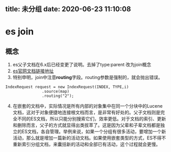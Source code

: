 title: 未分组
date: 2020-06-23 11:10:08
---------
# es join
## 概念

1. es父子文档在6.x后已经变更了说明。去掉了type:parent  改为join概念
2. [es官网文档链接地址](https://www.elastic.co/guide/en/elasticsearch/reference/6.3/parent-join.html)
3. 特别申明，join中注意**routing**字段。routing参数是强制的，就会抛出错误。
```
IndexRequest request = new IndexRequest(INDEX, TYPE,i)
                .source(map)
                .routing("2");
```
4. 在嵌套的文档中，实际情况是所有内部的对象集中在同一个分块中的Lucene文档，这对于对象便捷地连接根文档而言，是非常有好处的。父子文档则是完全不同的ES文档，所以只能分别搜索它们，效率更低。对于文档的索引、更新和删除而言，父子的方式就显得出类拔萃了。这是因为父辈和子辈文档都是独立的ES文档，各自管理。举例来说，如果一个分组有很多活动，要增加一个新活动，那么就是增加一篇新的活动文档。如果使用嵌套类型的方式，ES不得不重新索引分组文档，来囊括新的活动和全部已有活动，这个过程就会更慢。